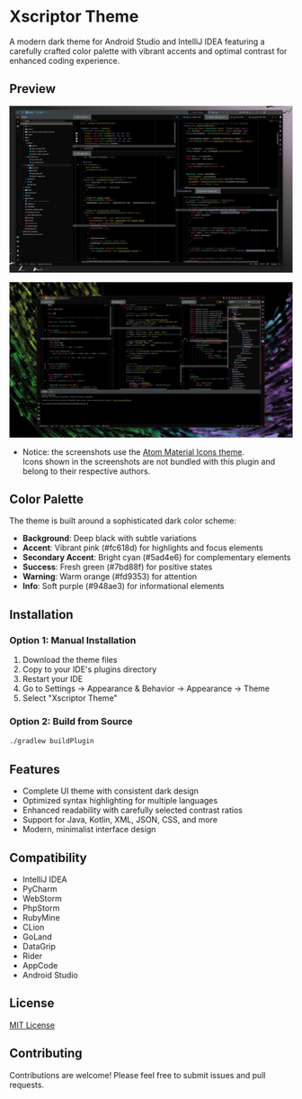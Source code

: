 # Xscriptor Theme

A modern dark theme for Android Studio and IntelliJ IDEA featuring a carefully crafted color palette with vibrant accents and optimal contrast for enhanced coding experience.

## Preview

![Preview 1](./preview/preview.png)

![Preview 2](./preview/preview2.png)

- Notice: the screenshots use the [Atom Material Icons theme](https://github.com/AtomMaterialUI/a-file-icon-idea).  
  Icons shown in the screenshots are not bundled with this plugin and belong to their respective authors.


## Color Palette

The theme is built around a sophisticated dark color scheme:

- **Background**: Deep black with subtle variations
- **Accent**: Vibrant pink (#fc618d) for highlights and focus elements
- **Secondary Accent**: Bright cyan (#5ad4e6) for complementary elements
- **Success**: Fresh green (#7bd88f) for positive states
- **Warning**: Warm orange (#fd9353) for attention
- **Info**: Soft purple (#948ae3) for informational elements

## Installation

### Option 1: Manual Installation
1. Download the theme files
2. Copy to your IDE's plugins directory
3. Restart your IDE
4. Go to Settings → Appearance & Behavior → Appearance → Theme
5. Select "Xscriptor Theme"

### Option 2: Build from Source
```bash
./gradlew buildPlugin
```

## Features

- Complete UI theme with consistent dark design
- Optimized syntax highlighting for multiple languages
- Enhanced readability with carefully selected contrast ratios
- Support for Java, Kotlin, XML, JSON, CSS, and more
- Modern, minimalist interface design

## Compatibility

- IntelliJ IDEA
- PyCharm
- WebStorm
- PhpStorm
- RubyMine
- CLion
- GoLand
- DataGrip
- Rider
- AppCode
- Android Studio

## License

[MIT License](./LICENSE)

## Contributing

Contributions are welcome! Please feel free to submit issues and pull requests.